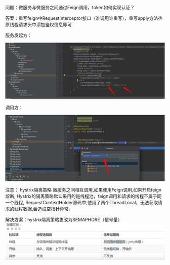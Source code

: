 
问题：微服务与微服务之间通过Feign调用，token如何实现认证？

答案：重写feign中RequestInterceptor接口（谁调用谁重写），重写apply方法往原线程请求头中添加鉴权信息即可

服务发起方：

![img_7.png](img_7.png)


调用方：

![img_6.png](img_6.png)

注意：
hystrix隔离策略
微服务之间相互调用,如果使用Feign调用,如果开启feign熔断, Hystrix的隔离策略默认采用的是线程池，feign调用和请求的线程不属于同一个线程, RequestContextHolder源码中,使用了两个ThreadLocal，无法获取请求的线程数据,会造成空指针异常。

解决方案：hystrix隔离策略更改为SEMAPHORE（信号量）
![img_8.png](img_8.png)
